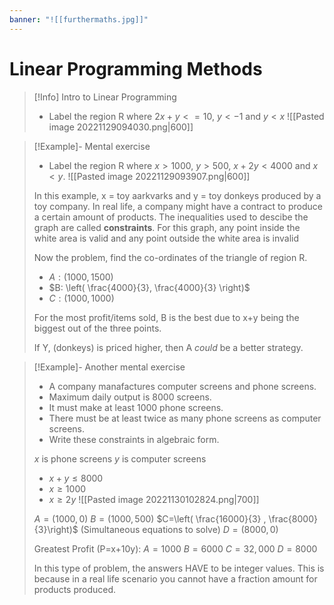 ```yaml
---
banner: "![[furthermaths.jpg]]"
---
```

# Linear Programming Methods

> [!Info] Intro to Linear Programming
> - Label the region R where $2x+y<=10$, $y<-1$ and $y<x$
> ![[Pasted image 20221129094030.png|600]]

> [!Example]- Mental exercise
> - Label the region R where $x>1000$, $y>500$, $x+2y<4000$ and $x<y$.
> ![[Pasted image 20221129093907.png|600]]
> 
> In this example, x = toy aarkvarks and y = toy donkeys produced by a toy company. In real life, a company might have a contract to produce a certain amount of products.
> The inequalities used to descibe the graph are called **constraints**.
> For this graph, any point inside the white area is valid and any point outside the white area is invalid
> 
> Now the problem, find the co-ordinates of the triangle of region R.
> - $A: (1000, 1500)$
> - $B: \left(  \frac{4000}{3}, \frac{4000}{3} \right)$
> - $C: (1000, 1000)$
> 
> For the most profit/items sold, B is the best due to x+y being the biggest out of the three points.
> 
> If Y, (donkeys) is priced higher, then A *could* be a better strategy.

> [!Example]- Another mental exercise
> - A company manafactures computer screens and phone screens.
> - Maximum daily output is 8000 screens.
> - It must make at least 1000 phone screens.
> - There must be at least twice as many phone screens as computer screens.
> - Write these constraints in algebraic form.
> 
> $x$ is phone screens
> $y$ is computer screens
> 
> - $x+y\leq8000$
> - $x\geq1000$
> - $x\geq 2y$
> ![[Pasted image 20221130102824.png|700]]
> 
> $A=(1000,0)$
> $B=(1000, 500)$
> $C=\left( \frac{16000}{3} , \frac{8000}{3}\right)$ (Simultaneous equations to solve)
> $D=(8000, 0)$
> 
> Greatest Profit (P=x+10y):
> $A=1000$
> $B=6000$
> $C=32,000$
> $D=8000$
> 
> In this type of problem, the answers HAVE to be integer values. This is because in a real life scenario you cannot have a fraction amount for products produced.



